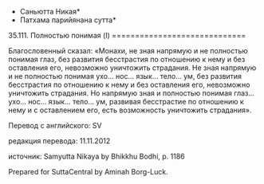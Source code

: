 * Саньютта Никая*
* Патхама парийянана сутта*

35\.111\. Полностью понимая \(I\)
\=\=\=\=\=\=\=\=\=\=\=\=\=\=\=\=\=\=\=\=\=\=\=\=\=\=\=\=\=

Благословенный сказал: «Монахи, не зная напрямую и не полностью понимая глаз, без развития бесстрастия по отношению к нему и без оставления его, невозможно уничтожить страдания\. Не зная напрямую и не полностью понимая ухо… нос… язык… тело… ум, без развития бесстрастия по отношению к нему и без оставления его, невозможно уничтожить страдания\. Но напрямую зная и полностью понимая глаз… ухо… нос… язык… тело… ум, развивая бесстрастие по отношению к нему и с оставлением его, есть возможность уничтожить страдания»\.

Перевод с английского: SV

редакция перевода: 11\.11\.2012

источник: Samyutta Nikaya by Bhikkhu Bodhi, p\. 1186

Prepared for SuttaCentral by Aminah Borg\-Luck\.